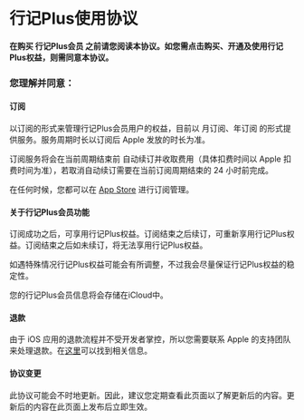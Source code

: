 # 行记Plus使用协议

#### 在购买 行记Plus会员 之前请您阅读本协议。如您需点击购买、开通及使用行记Plus权益，则需同意本协议。

### 您理解并同意：

#### 订阅

以订阅的形式来管理行记Plus会员用户的权益，目前以 月订阅、年订阅 的形式提供服务。服务周期时长以订阅后 Apple 发放的时长为准。

订阅服务将会在当前周期结束前 自动续订并收取费用（具体扣费时间以 Apple 扣费时间为准），若取消自动续订需要在当前订阅周期结束的 24 小时前完成。

在任何时候，您都可以在 [App Store](https://apps.apple.com/account/subscriptions) 进行订阅管理。

#### 关于行记Plus会员功能

订阅成功之后，可享用行记Plus权益。订阅结束之后续订，可重新享用行记Plus权益。订阅结束之后如未续订，将无法享用行记Plus权益。

如遇特殊情况行记Plus权益可能会有所调整，不过我会尽量保证行记Plus权益的稳定性。

您的行记Plus会员信息将会存储在iCloud中。

#### 退款

由于 iOS 应用的退款流程并不受开发者掌控，所以您需要联系 Apple 的支持团队来处理退款。在[这里](https://support.apple.com/zh-cn/HT204084)可以找到相关信息。

#### 协议变更

此协议可能会不时地更新。因此，建议您定期查看此页面以了解更新后的内容。更新后的内容在此页面上发布后立即生效。